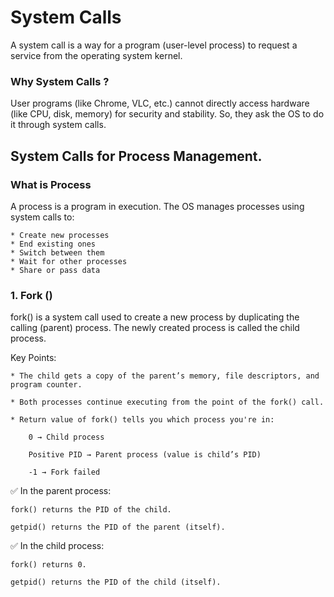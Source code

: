 # System Calls

A system call is a way for a program (user-level process) to request a service from the operating system kernel.

### Why System Calls ?

User programs (like Chrome, VLC, etc.) cannot directly access hardware (like CPU, disk, memory) for security and stability. So, they ask the OS to do it through system calls.

## System Calls for Process Management.

### What is Process

A process is a program in execution. The OS manages processes using system calls to:

    * Create new processes
    * End existing ones
    * Switch between them
    * Wait for other processes
    * Share or pass data

### 1. Fork ()

fork() is a system call used to create a new process by duplicating the calling (parent) process.
The newly created process is called the child process.

Key Points:

    * The child gets a copy of the parent’s memory, file descriptors, and    program counter.

    * Both processes continue executing from the point of the fork() call.

    * Return value of fork() tells you which process you're in:

        0 → Child process

        Positive PID → Parent process (value is child’s PID)

        -1 → Fork failed

✅ In the parent process:

    fork() returns the PID of the child.

    getpid() returns the PID of the parent (itself).

✅ In the child process:

    fork() returns 0.

    getpid() returns the PID of the child (itself).

